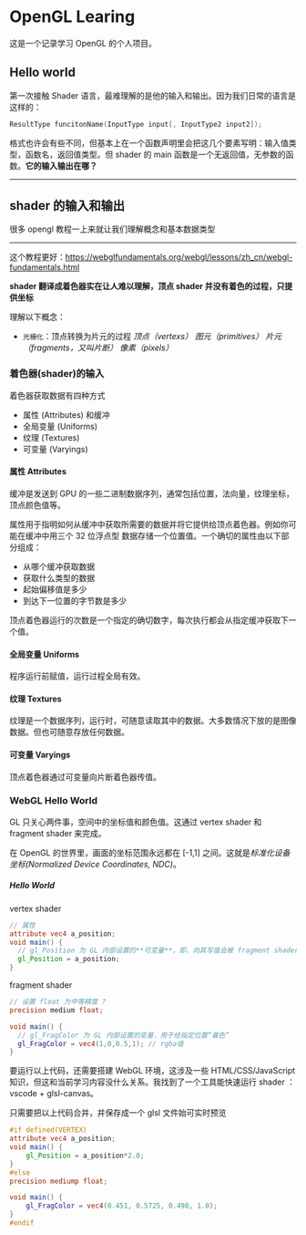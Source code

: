 
# OpenGL Learing

这是一个记录学习 OpenGL 的个人项目。

## Hello world

第一次接触 Shader 语言，最难理解的是他的输入和输出。因为我们日常的语言是这样的：

```C
ResultType funcitonName(InputType input[, InputType2 input2]);
```

格式也许会有些不同，但基本上在一个函数声明里会把这几个要素写明：输入值类型，函数名，返回值类型。但 shader 的 main 函数是一个无返回值，无参数的函数。**它的输入输出在哪？**

---

## shader 的输入和输出

很多 opengl 教程一上来就让我们理解概念和基本数据类型



-----

这个教程更好：https://webglfundamentals.org/webgl/lessons/zh_cn/webgl-fundamentals.html



**shader 翻译成着色器实在让人难以理解，顶点 shader 并没有着色的过程，只提供坐标**

理解以下概念：

- `光栅化`：顶点转换为片元的过程 *顶点（vertexs） 图元（primitives） 片元（fragments，又叫片断） 像素（pixels）*

### 着色器(shader)的输入

着色器获取数据有四种方式

- 属性 (Attributes) 和缓冲
- 全局变量 (Uniforms)
- 纹理 (Textures)
- 可变量 (Varyings)

#### 属性 Attributes

缓冲是发送到 GPU 的一些二进制数据序列，通常包括位置，法向量，纹理坐标，顶点颜色值等。

属性用于指明如何从缓冲中获取所需要的数据并将它提供给顶点着色器。例如你可能在缓冲中用三个 32 位浮点型 数据存储一个位置值。一个确切的属性由以下部分组成：

- 从哪个缓冲获取数据
- 获取什么类型的数据
- 起始偏移值是多少
- 到达下一位置的字节数是多少

顶点着色器运行的次数是一个指定的确切数字，每次执行都会从指定缓冲获取下一个值。

#### 全局变量 Uniforms

程序运行前赋值，运行过程全局有效。

#### 纹理 Textures

纹理是一个数据序列，运行时，可随意读取其中的数据。大多数情况下放的是图像数据。但也可随意存放任何数据。

#### 可变量 Varyings

顶点着色器通过可变量向片断着色器传值。



### WebGL Hello World

GL 只关心两件事，空间中的坐标值和颜色值。这通过 vertex shader 和 fragment shader 来完成。

在 OpenGL 的世界里，画面的坐标范围永远都在 [-1,1] 之间。这就是*标准化设备坐标(Normalized Device Coordinates, NDC)*。



##### Hello World

vertex shader

```glsl
// 属性
attribute vec4 a_position;
void main() {
  // gl_Position 为 GL 内部设置的**可变量**，即，向其写值会被 fragment shader 使用
  gl_Position = a_position;
}
```

fragment shader

```glsl
// 设置 float 为中等精度 ?
precision medium float;

void main() {
  // gl_FragColor 为 GL 内部设置的变量，用于给指定位置“着色”
  gl_FragColor = vec4(1,0,0.5,1); // rgba值
}
```

要运行以上代码，还需要搭建 WebGL 环境，这涉及一些 HTML/CSS/JavaScript 知识，但这和当前学习内容没什么关系。我找到了一个工具能快速运行 shader ： vscode + glsl-canvas。

只需要把以上代码合并，并保存成一个 glsl 文件始可实时预览

```glsl
#if defined(VERTEX)
attribute vec4 a_position;
void main() {
    gl_Position = a_position*2.0;
}
#else
precision mediump float;

void main() {  
    gl_FragColor = vec4(0.451, 0.5725, 0.498, 1.0);
}
#endif
```


